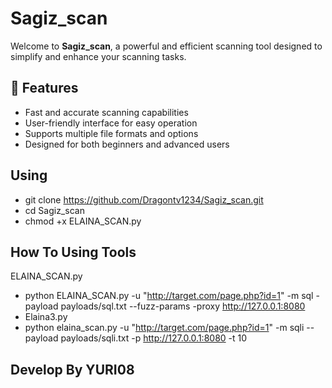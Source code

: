 # Sagiz_scan

Welcome to **Sagiz_scan**, a powerful and efficient scanning tool designed to simplify and enhance your scanning tasks.

## 🚀 Features

- Fast and accurate scanning capabilities
- User-friendly interface for easy operation
- Supports multiple file formats and options
- Designed for both beginners and advanced users

## Using ## 
- git clone https://github.com/Dragontv1234/Sagiz_scan.git
- cd Sagiz_scan
- chmod +x ELAINA_SCAN.py

## How To Using Tools ## 
ELAINA_SCAN.py
- python ELAINA_SCAN.py -u "http://target.com/page.php?id=1" -m sql -payload payloads/sql.txt --fuzz-params -proxy http://127.0.0.1:8080
- Elaina3.py
- python elaina_scan.py -u "http://target.com/page.php?id=1" -m sqli --payload payloads/sqli.txt -p http://127.0.0.1:8080 -t 10


## Develop By YURI08 ##
